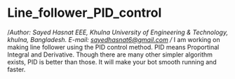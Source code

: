# Line_follower_PID_control
/*Author:  Sayed Hasnat
          EEE, Khulna University of Engineering & Technology, khulna, Bangladesh.
          E-mail: sayedhasnat6@gmail.com
      /*
I am working on making line follower using the PID  control method.
PID means Proportinal Integral and Derivative. Though there are many other simpler algorithm exists, PID is better than those. It will make your bot smooth running and faster.
